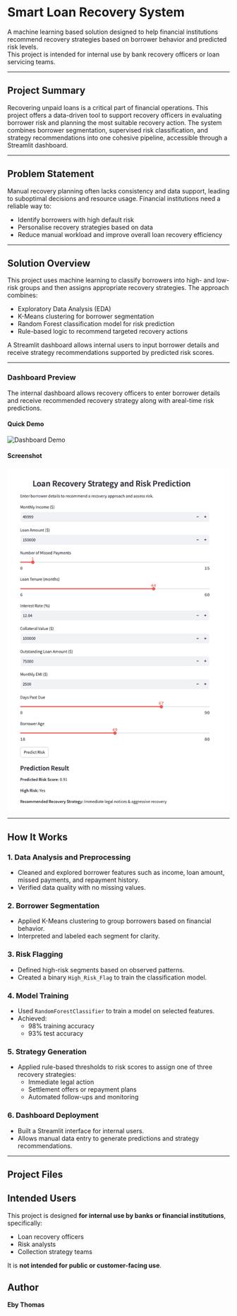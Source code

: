 # Smart Loan Recovery System

A machine learning based solution designed to help financial institutions recommend recovery strategies based on borrower behavior and predicted risk levels.  
This project is intended for internal use by bank recovery officers or loan servicing teams.

---

## Project Summary

Recovering unpaid loans is a critical part of financial operations. This project offers a data-driven tool to support recovery officers in evaluating borrower risk and planning the most suitable recovery action. The system combines borrower segmentation, supervised risk classification, and strategy recommendations into one cohesive pipeline, accessible through a Streamlit dashboard.

---

## Problem Statement

Manual recovery planning often lacks consistency and data support, leading to suboptimal decisions and resource usage. Financial institutions need a reliable way to:
- Identify borrowers with high default risk
- Personalise recovery strategies based on data
- Reduce manual workload and improve overall loan recovery efficiency

---

## Solution Overview

This project uses machine learning to classify borrowers into high- and low-risk groups and then assigns appropriate recovery strategies. The approach combines:
- Exploratory Data Analysis (EDA)
- K-Means clustering for borrower segmentation
- Random Forest classification model for risk prediction
- Rule-based logic to recommend targeted recovery actions

A Streamlit dashboard allows internal users to input borrower details and receive strategy recommendations supported by predicted risk scores.

---
### Dashboard Preview

The internal dashboard allows recovery officers to enter borrower details and receive recommended recovery strategy along with areal-time risk predictions.

####  Quick Demo

![Dashboard Demo](assests/dashboard_demo.gif)

####  Screenshot

![Dashboard Screenshot](assests/dashboard_screenshot.png)

---



## How It Works

### 1. Data Analysis and Preprocessing
- Cleaned and explored borrower features such as income, loan amount, missed payments, and repayment history.
- Verified data quality with no missing values.

### 2. Borrower Segmentation
- Applied K-Means clustering to group borrowers based on financial behavior.
- Interpreted and labeled each segment for clarity.

### 3. Risk Flagging
- Defined high-risk segments based on observed patterns.
- Created a binary `High_Risk_Flag` to train the classification model.

### 4. Model Training
- Used `RandomForestClassifier` to train a model on selected features.
- Achieved:
  - 98% training accuracy
  - 93% test accuracy

### 5. Strategy Generation
- Applied rule-based thresholds to risk scores to assign one of three recovery strategies:
  - Immediate legal action
  - Settlement offers or repayment plans
  - Automated follow-ups and monitoring

### 6. Dashboard Deployment
- Built a Streamlit interface for internal users.
- Allows manual data entry to generate predictions and strategy recommendations.

---

## Project Files

Intended Users
--------------

This project is designed **for internal use by banks or financial institutions**, specifically:

*   Loan recovery officers  
*   Risk analysts   
*   Collection strategy teams
    
It is **not intended for public or customer-facing use**.

Author
------

**Eby Thomas**
